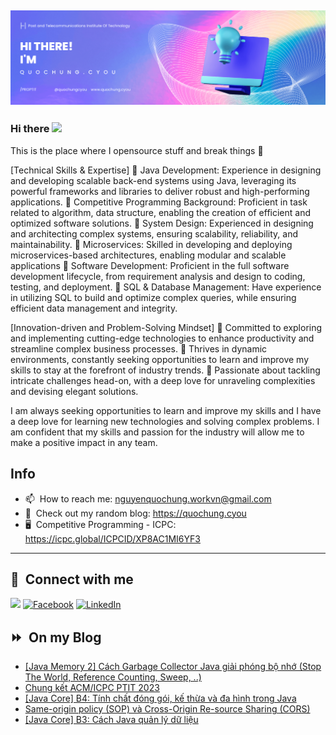 <img src="header.png"></img>
---
### Hi there <a href="https://www.quochung.cyou/"><img src="https://media.giphy.com/media/hvRJCLFzcasrR4ia7z/giphy.gif" width="5%"></a>
This is the place where I opensource stuff and break things :rofl: 

[Technical Skills & Expertise]
🔹 Java Development: Experience in designing and developing scalable back-end systems using Java, leveraging its powerful frameworks and libraries to deliver robust and high-performing applications.
🔹 Competitive Programming Background: Proficient in task related to algorithm, data structure, enabling the creation of efficient and optimized software solutions.
🔹 System Design: Experienced in designing and architecting complex systems, ensuring scalability, reliability, and maintainability.
🔹 Microservices: Skilled in developing and deploying microservices-based architectures, enabling modular and scalable applications
🔹 Software Development: Proficient in the full software development lifecycle, from requirement analysis and design to coding, testing, and deployment.
🔹 SQL & Database Management: Have experience in utilizing SQL to build and optimize complex queries, while ensuring efficient data management and integrity.

[Innovation-driven and Problem-Solving Mindset]
🔹 Committed to exploring and implementing cutting-edge technologies to enhance productivity and streamline complex business processes.
🔹 Thrives in dynamic environments, constantly seeking opportunities to learn and improve my skills to stay at the forefront of industry trends.
🔹 Passionate about tackling intricate challenges head-on, with a deep love for unraveling complexities and devising elegant solutions.

I am always seeking opportunities to learn and improve my skills and I have a deep love for learning new technologies and solving complex problems. 
I am confident that my skills and passion for the industry will allow me to make a positive impact in any team.


## Info
- 📫 &nbsp;How to reach me: nguyenquochung.workvn@gmail.com
- 🔗 &nbsp;Check out my random blog: https://quochung.cyou
- 🖥️ &nbsp;Competitive Programming - ICPC: https://icpc.global/ICPCID/XP8AC1MI6YF3
---

## 🔗 &nbsp;**Connect with me**


<a href="mailto:nguyenquochung.workvn@gmail.com"><img src="https://img.shields.io/badge/e‑mail-D14836.svg?style=for-the-badge&logo=GMail&logoColor=white"/></a>
[![Facebook](https://img.shields.io/badge/Facebook-1877F2?style=for-the-badge&logo=facebook&logoColor=white)](https://facebook.com/quochung.cyou) 
[![LinkedIn](https://img.shields.io/badge/LinkedIn-0077B5?style=for-the-badge&logo=linkedin&logoColor=white)](https://linkedin.com/in/quochungcyou) 


## ⏩ &nbsp;On my Blog
<!-- BLOG-POST-LIST:START -->
- [[Java Memory 2] Cách Garbage Collector Java giải phóng bộ nhớ &lpar;Stop The World, Reference Counting, Sweep, ..&rpar;](https://quochung.cyou/java-memory-2-cach-garbage-collector-java-giai-phong-bo-nho-stop-the-world-reference-counting-sweep/)
- [Chung kết ACM/ICPC PTIT 2023](https://quochung.cyou/chung-ket-acm-icpc-ptit-2023/)
- [[Java Core] B4: Tính chất đóng gói, kế thừa và đa hình trong Java](https://quochung.cyou/java-core-b4-tinh-chat-dong-goi-ke-thua-va-da-hinh-trong-java/)
- [Same-origin policy &lpar;SOP&rpar; và Cross-Origin Re-source Sharing &lpar;CORS&rpar;](https://quochung.cyou/same-origin-policy-sop-va-cross-origin-re-source-sharing-cors/)
- [[Java Core] B3: Cách Java quản lý dữ liệu](https://quochung.cyou/java-core-b3-cach-java-quan-ly-du-lieu/)
<!-- BLOG-POST-LIST:END -->


